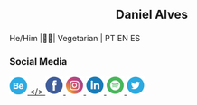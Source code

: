  ## <p style='text-align: center;'> Daniel Alves </p>
He/Him |🏳️‍🌈| Vegetarian | PT EN ES 


### Social Media
<a href="https://www.behance.net/alvesdaniel"> <img src="b.png" alt="behance"> </> <img src="f.png" alt="facebook"> <img src="ig.png" alt="instagram"> <img src="in.png" alt="linkedin"> <img src="s.png" alt="spotify"> <img src="t.png" alt="twitter">


<!--
**coolalves/coolalves** is a ✨ _special_ ✨ repository because its `README.md` (this file) appears on your GitHub profile.

 
